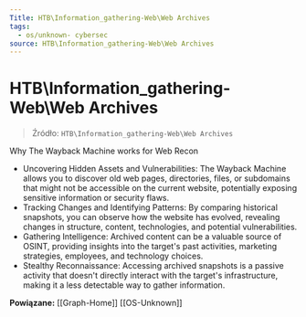 ```yaml
---
Title: HTB\Information_gathering-Web\Web Archives
tags:
  - os/unknown- cybersec
source: HTB\Information_gathering-Web\Web Archives
---
```


# HTB\Information_gathering-Web\Web Archives

> Źródło: `HTB\Information_gathering-Web\Web Archives`

Why The Wayback Machine works for Web Recon
- Uncovering Hidden Assets and Vulnerabilities: The Wayback Machine allows you to discover old web pages, directories, files, or subdomains that might not be accessible on the current website, potentially exposing sensitive information or security flaws.
- Tracking Changes and Identifying Patterns: By comparing historical snapshots, you can observe how the website has evolved, revealing changes in structure, content, technologies, and potential vulnerabilities.
- Gathering Intelligence: Archived content can be a valuable source of OSINT, providing insights into the target's past activities, marketing strategies, employees, and technology choices.
- Stealthy Reconnaissance: Accessing archived snapshots is a passive activity that doesn't directly interact with the target's infrastructure, making it a less detectable way to gather information.

**Powiązane:** [[Graph-Home]] [[OS-Unknown]]
